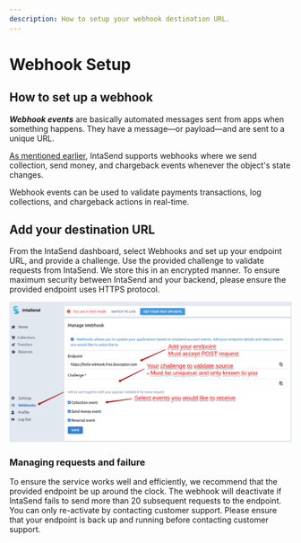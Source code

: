 ```yaml
---
description: How to setup your webhook destination URL.
---
```


# Webhook Setup

## How to set up a webhook

_**Webhook events**_ are basically automated messages sent from apps when something happens. They have a message—or payload—and are sent to a unique URL.

[As mentioned earlier](./), IntaSend supports webhooks where we send collection, send money, and chargeback events whenever the object's state changes.

Webhook events can be used to validate payments transactions, log collections, and chargeback actions in real-time.

## Add your destination URL

From the IntaSend dashboard, select Webhooks and set up your endpoint URL, and provide a challenge. Use the provided challenge to validate requests from IntaSend. We store this in an encrypted manner. To ensure maximum security between IntaSend and your backend, please ensure the provided endpoint uses HTTPS  protocol.

![](<../.gitbook/assets/image (24).png>)

### Managing requests and failure

To ensure the service works well and efficiently, we recommend that the provided endpoint be up around the clock. The webhook will deactivate if IntaSend fails to send more than 20 subsequent requests to the endpoint. You can only re-activate by contacting customer support. Please ensure that your endpoint is back up and running before contacting customer support.

